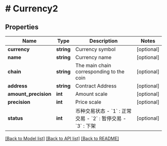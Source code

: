 # # Currency2

## Properties

Name | Type | Description | Notes
------------ | ------------- | ------------- | -------------
**currency** | **string** | Currency symbol | [optional] 
**name** | **string** | Currency name | [optional] 
**chain** | **string** | The main chain corresponding to the coin | [optional] 
**address** | **string** | Contract Address | [optional] 
**amount_precision** | **int** | Amount scale | [optional] 
**precision** | **int** | Price scale | [optional] 
**status** | **int** | 币种交易状态 - &#x60;1&#x60; : 正常交易 - &#x60;2&#x60; : 暂停交易 - &#x60;3&#x60; : 下架 | [optional] 

[[Back to Model list]](../../README.md#documentation-for-models) [[Back to API list]](../../README.md#documentation-for-api-endpoints) [[Back to README]](../../README.md)
